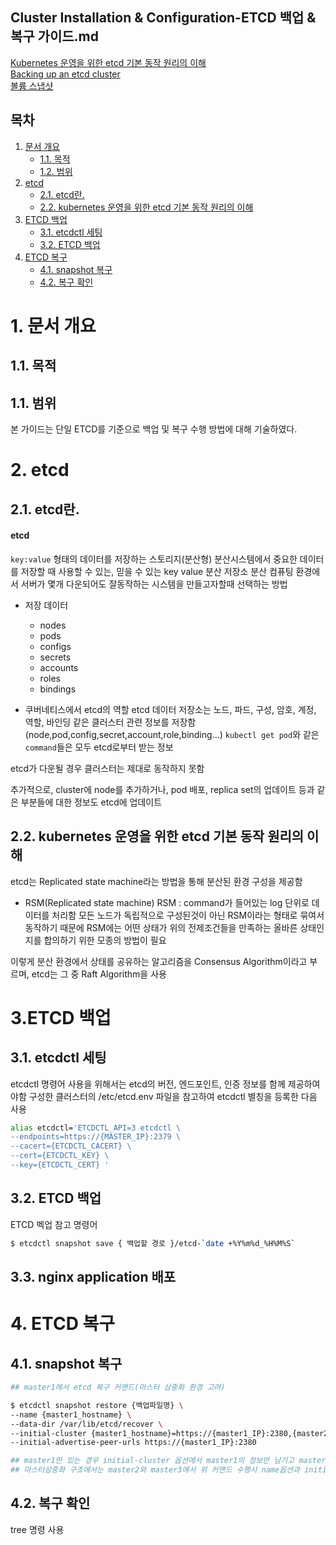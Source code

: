 ## Cluster Installation & Configuration-ETCD 백업 & 복구 가이드.md


[Kubernetes 운영을 위한 etcd 기본 동작 원리의 이해](https://tech.kakao.com/posts/484) <br/>
[Backing up an etcd cluster](https://kubernetes.io/docs/tasks/administer-cluster/configure-upgrade-etcd/#backing-up-an-etcd-cluster)<br/>
[볼륨 스냅샷](https://kubernetes.io/ko/docs/concepts/storage/volume-snapshots/)<br/>

## 목차
1. [문서 개요](#1)
    * [1.1. 목적](#1-1)
    * [1.2. 범위](#1-2)
2. [etcd](#2)
    * [2.1. etcd란.](#2-1)
    * [2.2. kubernetes 운영을 위한 etcd 기본 동작 원리의 이해](#2-1)
3. [ETCD 백업](#3)
    * [3.1. etcdctl 세팅](#3-1)
    * [3.2. ETCD 백업](#3-2)
4. [ETCD 복구](#4)
    * [4.1. snapshot 복구](#4-1)
	* [4.2. 복구 확인](#4-2)

# <div id='1'/> 1. 문서 개요

## <div id='1-1'/> 1.1. 목적

## <div id='1-2'/> 1.1. 범위
본 가이드는 단일 ETCD를 기준으로 백업 및 복구 수행 방법에 대해 기술하였다.



# <div id='2'/> 2. etcd

## <div id='2-1'/>2.1. etcd란.

#### etcd
`key:value` 형태의 데이터를 저장하는 스토리지(분산형)
분산시스템에서 중요한 데이터를 저장할 때 사용할 수 있는, 믿을 수 있는 key value 분산 저장소
분산 컴퓨팅 환경에서 서버가 몇개 다운되어도 잘동작하는 시스템을 만들고자할때 선택하는 방법

- 저장 데이터
	- nodes
	- pods
	- configs
	- secrets
	- accounts
	- roles
	- bindings

- 쿠버네티스에서 etcd의 역할
etcd 데이터 저장소는 노드, 파드, 구성, 암호, 계정, 역할, 바인딩 같은 클러스터 관련 정보를 저장함
(node,pod,config,secret,account,role,binding...)
`kubectl get pod`와 같은 `command`들은 모두 etcd로부터 받는 정보

etcd가 다운될 경우 클러스터는 제대로 동작하지 못함

추가적으로, cluster에 node를 추가하거나, pod 배포, replica set의 업데이트 등과 같은 부분들에 대한 정보도 etcd에 업데이트


## <div id='2-2'/>2.2. kubernetes 운영을 위한 etcd 기본 동작 원리의 이해

etcd는 Replicated state machine라는 방법을 통해 분산된 환경 구성을 제공함

- RSM(Replicated state machine)
RSM : command가 들어있는 log 단위로 데이터를 처리함
모든 노드가 독립적으로 구성된것이 아닌 RSM이라는 형태로 묶여서 동작하기 때문에 RSM에는 어떤 상태가 위의 전제조건들을 만족하는 올바른 상태인지를 합의하기 위한 모종의 방법이 필요

이렇게 분산 환경에서 상태를 공유하는 알고리즘을 Consensus Algorithm이라고 부르며, etcd는 그 중 Raft Algorithm을 사용



# <div id='3'/> 3.ETCD 백업
## <div id='3-1'/>3.1. etcdctl 세팅

etcdctl 명령어 사용을 위해서는 etcd의 버전, 엔드포인트, 인증 정보를 함께 제공하여야함
구성한 클러스터의 /etc/etcd.env 파일을 참고하여 etcdctl 별칭을 등록한 다음 사용

```bash
alias etcdctl='ETCDCTL_API=3 etcdctl \
--endpoints=https://{MASTER_IP}:2379 \
--cacert={ETCDCTL_CACERT} \
--cert={ETCDCTL_KEY} \
--key={ETCDCTL_CERT} '
```

## <div id='3-2'/>3.2. ETCD 백업

ETCD 벡업 참고 명령어
```bash
$ etcdctl snapshot save { 백업할 경로 }/etcd-`date +%Y%m%d_%H%M%S`
```

## <div id='3-3'/>3.3. nginx application 배포


# <div id='4'/> 4. ETCD 복구
## <div id='4-1'/>4.1. snapshot 복구

```bash
## master1에서 etcd 복구 커맨드(마스터 삼중화 환경 고려)

$ etcdctl snapshot restore {백업파일명} \
--name {master1_hostname} \
--data-dir /var/lib/etcd/recover \
--initial-cluster {master1_hostname}=https://{master1_IP}:2380,{master2_hostname}=https://{master2_IP}:2380,{master3_hostname}=https://{master3_IP}:2380 \
--initial-advertise-peer-urls https://{master1_IP}:2380

## master1만 있는 경우 initial-cluster 옵션에서 master1의 정보만 남기고 master 2,3정보를 지워준다.
## 마스터삼중화 구조에서는 master2와 master3에서 위 커맨드 수행시 name옵션과 initial-advertise-peer-urls의 master1값을 master2,3에 맞게 바꾸어 수행하면 된다.
```

## <div id='4-2'/>4.2. 복구 확인

tree 명령 사용



